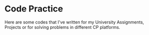 # Code Practice
Here are some codes that I've written for my University Assignments, Projects or for solving problems in different CP platforms.
